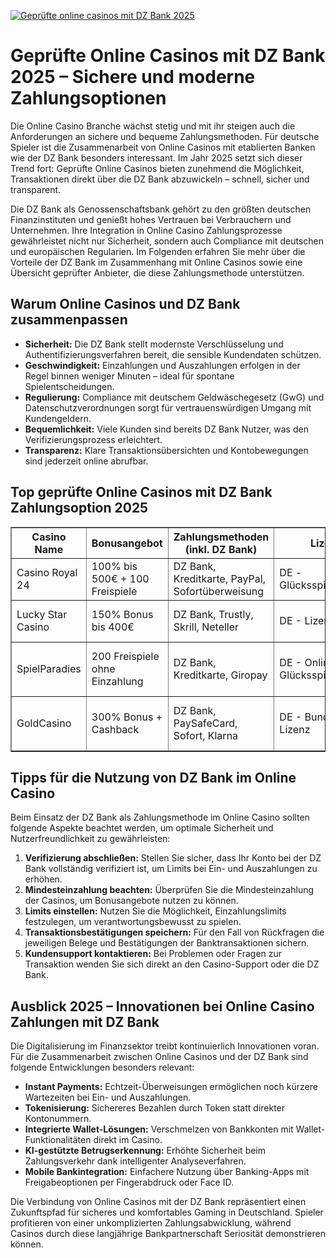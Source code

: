 [![Geprüfte online casinos mit DZ Bank 2025](https://123-caf.pages.dev/gitsignup.png)](https://vrmoo.ru/Bt82HjjY)

<h1>Geprüfte Online Casinos mit DZ Bank 2025 – Sichere und moderne Zahlungsoptionen</h1>  <p>Die Online Casino Branche wächst stetig und mit ihr steigen auch die Anforderungen an sichere und bequeme Zahlungsmethoden. Für deutsche Spieler ist die Zusammenarbeit von Online Casinos mit etablierten Banken wie der DZ Bank besonders interessant. Im Jahr 2025 setzt sich dieser Trend fort: Geprüfte Online Casinos bieten zunehmend die Möglichkeit, Transaktionen direkt über die DZ Bank abzuwickeln – schnell, sicher und transparent.</p>  <p>Die DZ Bank als Genossenschaftsbank gehört zu den größten deutschen Finanzinstituten und genießt hohes Vertrauen bei Verbrauchern und Unternehmen. Ihre Integration in Online Casino Zahlungsprozesse gewährleistet nicht nur Sicherheit, sondern auch Compliance mit deutschen und europäischen Regularien. Im Folgenden erfahren Sie mehr über die Vorteile der DZ Bank im Zusammenhang mit Online Casinos sowie eine Übersicht geprüfter Anbieter, die diese Zahlungsmethode unterstützen.</p>  <h2>Warum Online Casinos und DZ Bank zusammenpassen</h2>  <ul>   <li><strong>Sicherheit:</strong> Die DZ Bank stellt modernste Verschlüsselung und Authentifizierungsverfahren bereit, die sensible Kundendaten schützen.</li>   <li><strong>Geschwindigkeit:</strong> Einzahlungen und Auszahlungen erfolgen in der Regel binnen weniger Minuten – ideal für spontane Spielentscheidungen.</li>   <li><strong>Regulierung:</strong> Compliance mit deutschem Geldwäschegesetz (GwG) und Datenschutzverordnungen sorgt für vertrauenswürdigen Umgang mit Kundengeldern.</li>   <li><strong>Bequemlichkeit:</strong> Viele Kunden sind bereits DZ Bank Nutzer, was den Verifizierungsprozess erleichtert.</li>   <li><strong>Transparenz:</strong> Klare Transaktionsübersichten und Kontobewegungen sind jederzeit online abrufbar.</li> </ul>  <h2>Top geprüfte Online Casinos mit DZ Bank Zahlungsoption 2025</h2>  <table border="1" cellpadding="8" cellspacing="0" style="border-collapse: collapse; width: 100%;">   <thead>     <tr>       <th>Casino Name</th>       <th>Bonusangebot</th>       <th>Zahlungsmethoden (inkl. DZ Bank)</th>       <th>Lizenz</th>       <th>Besondere Merkmale</th>     </tr>   </thead>   <tbody>     <tr>       <td>Casino Royal 24</td>       <td>100% bis 500€ + 100 Freispiele</td>       <td>DZ Bank, Kreditkarte, PayPal, Sofortüberweisung</td>       <td>DE - Glücksspielbehörde</td>       <td>Live Dealer Spiele, Mobile App</td>     </tr>     <tr>       <td>Lucky Star Casino</td>       <td>150% Bonus bis 400€</td>       <td>DZ Bank, Trustly, Skrill, Neteller</td>       <td>DE - Lizenz NRW</td>       <td>Schnelle Auszahlungen, VIP Programm</td>     </tr>     <tr>       <td>SpielParadies</td>       <td>200 Freispiele ohne Einzahlung</td>       <td>DZ Bank, Kreditkarte, Giropay</td>       <td>DE - Online Glücksspiel</td>       <td>Tägliche Turniere, spannende Slots</td>     </tr>     <tr>       <td>GoldCasino</td>       <td>300% Bonus + Cashback</td>       <td>DZ Bank, PaySafeCard, Sofort, Klarna</td>       <td>DE - Bundesland Lizenz</td>       <td>Exklusive Jackpots, Mehrsprachiger Support</td>     </tr>   </tbody> </table>  <h2>Tipps für die Nutzung von DZ Bank im Online Casino</h2>  <p>Beim Einsatz der DZ Bank als Zahlungsmethode im Online Casino sollten folgende Aspekte beachtet werden, um optimale Sicherheit und Nutzerfreundlichkeit zu gewährleisten:</p>  <ol>   <li><strong>Verifizierung abschließen:</strong> Stellen Sie sicher, dass Ihr Konto bei der DZ Bank vollständig verifiziert ist, um Limits bei Ein- und Auszahlungen zu erhöhen.</li>   <li><strong>Mindesteinzahlung beachten:</strong> Überprüfen Sie die Mindesteinzahlung der Casinos, um Bonusangebote nutzen zu können.</li>   <li><strong>Limits einstellen:</strong> Nutzen Sie die Möglichkeit, Einzahlungslimits festzulegen, um verantwortungsbewusst zu spielen.</li>   <li><strong>Transaktionsbestätigungen speichern:</strong> Für den Fall von Rückfragen die jeweiligen Belege und Bestätigungen der Banktransaktionen sichern.</li>   <li><strong>Kundensupport kontaktieren:</strong> Bei Problemen oder Fragen zur Transaktion wenden Sie sich direkt an den Casino-Support oder die DZ Bank.</li> </ol>  <h2>Ausblick 2025 – Innovationen bei Online Casino Zahlungen mit DZ Bank</h2>  <p>Die Digitalisierung im Finanzsektor treibt kontinuierlich Innovationen voran. Für die Zusammenarbeit zwischen Online Casinos und der DZ Bank sind folgende Entwicklungen besonders relevant:</p>  <ul>   <li><strong>Instant Payments:</strong> Echtzeit-Überweisungen ermöglichen noch kürzere Wartezeiten bei Ein- und Auszahlungen.</li>   <li><strong>Tokenisierung:</strong> Sichereres Bezahlen durch Token statt direkter Kontonummern.</li>   <li><strong>Integrierte Wallet-Lösungen:</strong> Verschmelzen von Bankkonten mit Wallet-Funktionalitäten direkt im Casino.</li>   <li><strong>KI-gestützte Betrugserkennung:</strong> Erhöhte Sicherheit beim Zahlungsverkehr dank intelligenter Analyseverfahren.</li>   <li><strong>Mobile Bankintegration:</strong> Einfachere Nutzung über Banking-Apps mit Freigabeoptionen per Fingerabdruck oder Face ID.</li> </ul>  <p>Die Verbindung von Online Casinos mit der DZ Bank repräsentiert einen Zukunftspfad für sicheres und komfortables Gaming in Deutschland. Spieler profitieren von einer unkomplizierten Zahlungsabwicklung, während Casinos durch diese langjährige Bankpartnerschaft Seriosität demonstrieren können.</p>